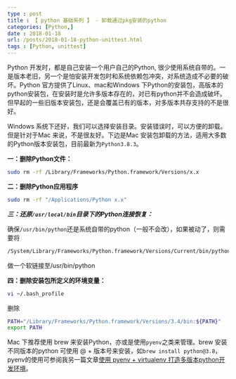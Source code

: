 ```yaml
---
type : post
title : 【 python 基础系列 】 - 卸载通过pkg安装的python 
categories: [Python,] 
date : 2018-01-18
url: /posts/2018-01-18-python-unittest.html 
tags : [Python, unittest]
---
```


Python 开发时，都是自己安装一个用户自己的Python, 很少使用系统自带的。一是版本老旧，另一个是怕安装开发包时和系统依赖包冲突，对系统造成不必要的破坏。Python 官方提供了Linux、mac和Windows 下Python的安装包，高版本的python安装包，在安装时是允许多版本存在的，对已有python并不会造成破坏。但早起的一些旧版本安装包，还是会覆盖已有的版本，对多版本共存支持的不是很好。

Windows 系统下还好，我们可以选择安装目录。安装错误时，可以方便的卸载。但是针对于Mac 来说，不是很友好。下边是Mac 安装包卸载的方法，适用大多数的Python版本安装包，目前最新为`Python3.8.3`。


**一：删除Python文件：**

```bash
sudo rm -rf /Library/Frameworks/Python.framework/Versions/x.x
```

**二：删除Python应用程序**

```bash
sudo rm -rf "/Applications/Python x.x"
```

***三：还原`/usr/local/bin`目录下的Python连接恢复：***

确保`/usr/bin/python`还是系统自带的python（一般不会改），如果被动了，则需要将

```bash
/System/Library/Frameworks/Python.framework/Versions/Current/bin/python
```

做一个软链接至/usr/bin/python

**四：删除安装包所定义的环境变量：**

```bash
vi ~/.bash_profile
```

删除

```bash
PATH="/Library/Frameworks/Python.framework/Versions/3.4/bin:${PATH}"
export PATH
```

Mac 下推荐使用 brew 来安装Python，亦或是使用`pyenv`之类来管理。brew 安装不同版本的python 可使用 @ + 版本号来安装，如`brew install python@3.8`，pyenv的使用可参阅我另一篇文章[使用 pyenv + virtualenv 打造多版本python开发环境](https://pylixm.cc/posts/2016-06-19-Virtualenv-install.html)。